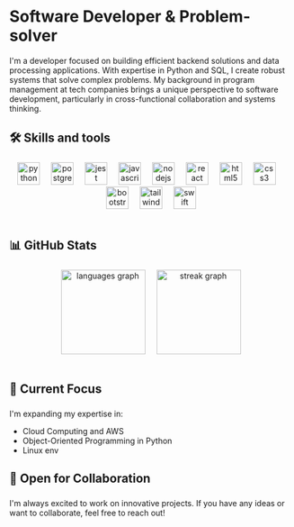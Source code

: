 # **Software Developer & Problem-solver**

I'm a developer focused on building efficient backend solutions and data processing applications. With expertise in Python and SQL, I create robust systems that solve complex problems. My background in program management at tech companies brings a unique perspective to software development, particularly in cross-functional collaboration and systems thinking.

<h2 align="left">🛠️ Skills and tools</h2>

### 

<div align="center">
  <img src="https://skillicons.dev/icons?i=py" height="40" alt="python logo"  />
  <img width="12" />
  <img src="https://skillicons.dev/icons?i=postgres" height="40" alt="postgresql logo"  />
  <img width="12" />
  <img src="https://skillicons.dev/icons?i=jest" height="40" alt="jest logo"  />
  <img width="12" />
  <img src="https://skillicons.dev/icons?i=js" height="40" alt="javascript logo"  />
  <img width="12" />
  <img src="https://skillicons.dev/icons?i=nodejs" height="40" alt="nodejs logo"  />
  <img width="12" />
  <img src="https://skillicons.dev/icons?i=react" height="40" alt="react logo"  />
  <img width="12" />
  <img src="https://skillicons.dev/icons?i=html" height="40" alt="html5 logo"  />
  <img width="12" />
  <img src="https://skillicons.dev/icons?i=css" height="40" alt="css3 logo"  />
  <img width="12" />
  <img src="https://skillicons.dev/icons?i=bootstrap" height="40" alt="bootstrap logo"  />
  <img width="12" />
  <img src="https://skillicons.dev/icons?i=tailwind" height="40" alt="tailwindcss logo"  />
  <img width="12" />
  <img src="https://skillicons.dev/icons?i=swift" height="40" alt="swift logo"  />
</div>

<br>

<h2 align="left">📊 GitHub Stats</h2>

### 

<div align="center">
  <img src="https://github-readme-stats.vercel.app/api/top-langs?username=maxdenuevo&locale=en&hide_title=false&layout=compact&card_width=320&langs_count=5&theme=dracula&hide_border=false&order=2" height="150" alt="languages graph"  />
   <img width="12" />
  <img src="https://streak-stats.demolab.com?user=maxdenuevo&locale=en&mode=daily&theme=dracula&hide_border=false&border_radius=5&order=3" height="150" alt="streak graph"  />
</div>

<br>

<h2 align="left">🌱 Current Focus</h2>

### 
I'm expanding my expertise in:
- Cloud Computing and AWS
- Object-Oriented Programming in Python
- Linux env


<h2 align="left">💼 Open for Collaboration</h2>

### 

I'm always excited to work on innovative projects. If you have any ideas or want to collaborate, feel free to reach out!

